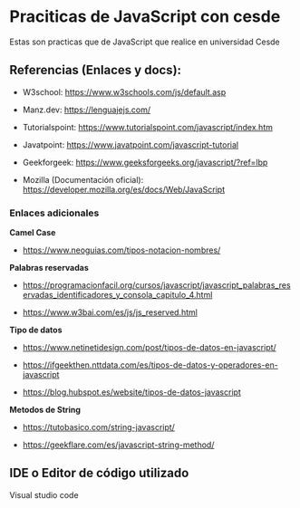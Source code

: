 # Praciticas de JavaScript con cesde

Estas son practicas que de JavaScript que realice en universidad Cesde

## Referencias (Enlaces y docs):

- W3school: https://www.w3schools.com/js/default.asp

- Manz.dev: https://lenguajejs.com/

- Tutorialspoint: https://www.tutorialspoint.com/javascript/index.htm

- Javatpoint: https://www.javatpoint.com/javascript-tutorial

- Geekforgeek: https://www.geeksforgeeks.org/javascript/?ref=lbp

- Mozilla (Documentación oficial): https://developer.mozilla.org/es/docs/Web/JavaScript

### Enlaces adicionales

**Camel Case**

- https://www.neoguias.com/tipos-notacion-nombres/

**Palabras reservadas**

- https://programacionfacil.org/cursos/javascript/javascript_palabras_reservadas_identificadores_y_consola_capitulo_4.html

- https://www.w3bai.com/es/js/js_reserved.html

**Tipo de datos**

- https://www.netinetidesign.com/post/tipos-de-datos-en-javascript/

- https://ifgeekthen.nttdata.com/es/tipos-de-datos-y-operadores-en-javascript

- https://blog.hubspot.es/website/tipos-de-datos-javascript

**Metodos de String**

- https://tutobasico.com/string-javascript/

- https://geekflare.com/es/javascript-string-method/

## IDE o Editor de código utilizado

Visual studio code
